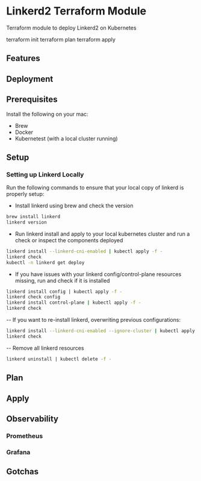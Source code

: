 # Linkerd2 Terraform Module

Terraform module to deploy Linkerd2 on Kubernetes

terraform init
terraform plan
terraform apply

## Features 

## Deployment

## Prerequisites

Install the following on your mac:
- Brew
- Docker
- Kubernetest (with a local cluster running)

## Setup

### Setting up Linkerd Locally

Run the following commands to ensure that your local copy of linkerd is properly setup:

- Install linkerd using brew and check the version
```bash
brew install linkerd
linkerd version
```

- Run linkerd install and apply to your local kubernetes cluster and run a check or inspect the components deployed
```bash
linkerd install --linkerd-cni-enabled | kubectl apply -f -
linkerd check
kubectl -n linkerd get deploy
```

- If you have issues with your linkerd config/control-plane resources missing, run and check if it is installed
```bash
linkerd install config | kubectl apply -f -
linkerd check config
linkerd install control-plane | kubectl apply -f -
linkerd check
```

-- If you want to re-install linkerd, overwriting previous configurations:
```bash
linkerd install --linkerd-cni-enabled --ignore-cluster | kubectl apply -f -
linkerd check
```

-- Remove all linkerd resources
```bash
linkerd uninstall | kubectl delete -f -
```

## Plan

## Apply

## Observability

### Prometheus

### Grafana

## Gotchas